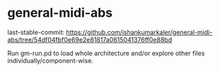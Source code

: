 # general-midi-abs
last-stable-commit: https://github.com/ishankumarkaler/general-midi-abs/tree/54df04fbf0e69e2e81817a0615041376ff0e88bd

Run gm-run.pd to load whole architecture and/or explore other files individually/component-wise.